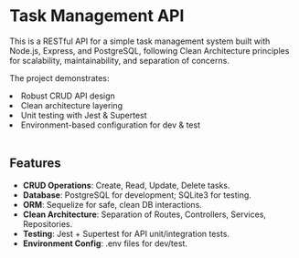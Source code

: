 # Task Management API

<p>
This is a RESTful API for a simple task management system built with Node.js, Express, and PostgreSQL, following Clean Architecture principles for scalability, maintainability, and separation of concerns.

The project demonstrates:

</p>

<li>
Robust CRUD API design
</li>
<li>
Clean architecture layering
</li>
<li>
Unit testing with Jest & Supertest
</li>
<li>
Environment-based configuration for dev & test
</li>

<br>

## Features

<ul>
<li><b>CRUD Operations</b>: Create, Read, Update, Delete tasks.</li>
<li><b>Database</b>: PostgreSQL for development; SQLite3 for testing.</li>
<li><b>ORM</b>: Sequelize for safe, clean DB interactions.</li>
<li><b>Clean Architecture</b>: Separation of Routes, Controllers, Services, Repositories.</li>
<li><b>Testing</b>: Jest + Supertest for API unit/integration tests.</li>
<li><b>Environment Config</b>: .env files for dev/test.</li>
</ul>
